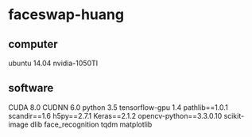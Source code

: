 # faceswap-huang

## computer
ubuntu 14.04
nvidia-1050TI

## software
CUDA 8.0
CUDNN 6.0
python 3.5
tensorflow-gpu 1.4
pathlib==1.0.1
scandir==1.6
h5py==2.7.1
Keras==2.1.2
opencv-python==3.3.0.10
scikit-image
dlib
face_recognition
tqdm
matplotlib

